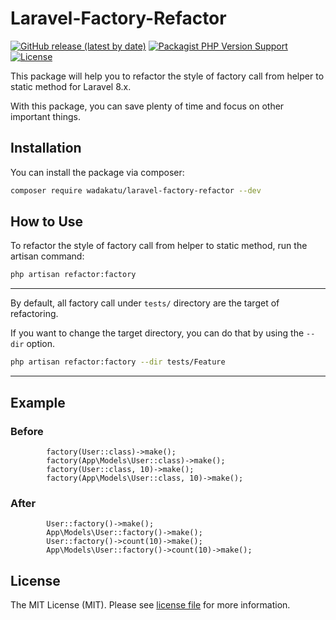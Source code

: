 # Laravel-Factory-Refactor

[![GitHub release (latest by date)](https://img.shields.io/github/v/release/wadakatu/laravel-factory-refactor?label=packagist)](https://packagist.org/packages/wadakatu/laravel-factory-refactor)
[![Packagist PHP Version Support](https://img.shields.io/packagist/php-v/wadakatu/laravel-factory-refactor)](https://packagist.org/packages/wadakatu/laravel-factory-refactor)
[![License](https://img.shields.io/badge/license-MIT-blue.svg)](https://github.com/wadakatu/laravel-factory-refactor/blob/main/LICENSE)

This package will help you to refactor the style of factory call from helper to static method for Laravel 8.x.

With this package, you can save plenty of time and focus on other important things.

## Installation

You can install the package via composer:

```bash
composer require wadakatu/laravel-factory-refactor --dev
```

## How to Use

To refactor the style of factory call from helper to static method, run the artisan command:

```bash
php artisan refactor:factory
```

---

By default, all factory call under `tests/` directory are the target of refactoring.

If you want to change the target directory, you can do that by using the `--dir` option.

```bash
php artisan refactor:factory --dir tests/Feature
```

---

## Example

### Before
```phpt
        factory(User::class)->make();
        factory(App\Models\User::class)->make();
        factory(User::class, 10)->make();
        factory(App\Models\User::class, 10)->make();
```
### After
```phpt
        User::factory()->make();
        App\Models\User::factory()->make();
        User::factory()->count(10)->make();
        App\Models\User::factory()->count(10)->make();
```

## License

The MIT License (MIT). Please see [license file](LICENSE.md) for more information.
